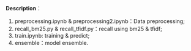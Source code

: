__Description__：

1. preprocessing.ipynb & preprocessing2.ipynb：Data preprocessing;
2. recall_bm25.py & recall_tfidf.py：recall using bm25 & tfidf;
3. train.ipynb: training & predict;
4. ensemble：model ensemble.

